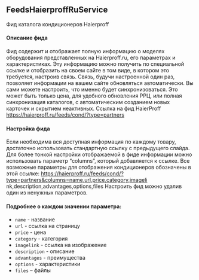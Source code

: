 ﻿## FeedsHaierproffRuService
Фид каталога кондиционеров Haierproff
#### Описание фида
Фид содержит и отображает полную информацию о моделях оборудования
представленных на Haierproff.ru, его параметрах и характеристиках.
Эту информацию можно получить по специальной ссылке и отобразить на своем
сайте в том виде, в котором это требуется, настроив связь.
Связь, будучи настроенной один раз, позволяет информации на вашем сайте
обновляться автоматически.
Вы сами можете настроить, что именно будет синхронизоваться. Это может быть
только цена, для удобного обновления РРЦ, или полная синхронизация каталогов, с
автоматическим созданием новых карточек и скрытием неактивных.
Ссылка на фид HaierProff
https://haierproff.ru/feeds/cond/?type=partners


#### Настройка фида
Если необходима вся доступная информация по каждому товару, достаточно
использовать стандартную ссылку с предыдущего слайда.
Для более тонкой настройки отображаемой в фиде информации можно
использовать параметр “columns”, который добавляется к ссылке.
Все возможные параметры для отображения кондиционеров обозначены в этой
ссылке:
https://haierproff.ru/feeds/cond/?type=partners&columns=name,url,price,category,imageli
nk,description,advantages,options,files
Настроить фид можно удалив один из ненужных параметров.

#### Подробнее о каждом значении параметра:
 - `name` - название
 - `url` - ссылка на страницу
 - `price` - цена
 - `category` - категория
 - `imagelink` - ссылка на изображение
 - `description` - описание
 - `advantages` - преимущества
 - `options` - характеристики
 - `files` – файлы
